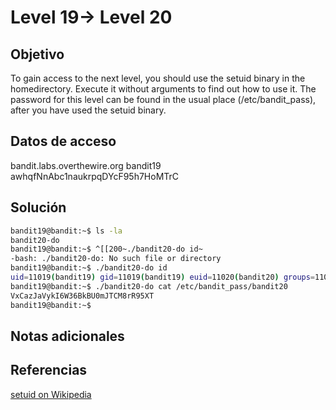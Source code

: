 
# Level 19→ Level 20

## Objetivo
To gain access to the next level, you should use the setuid binary in the homedirectory. Execute it without arguments to find out how to use it. The password for this level can be found in the usual place (/etc/bandit_pass), after you have used the setuid binary.
## Datos de acceso
bandit.labs.overthewire.org
bandit19
awhqfNnAbc1naukrpqDYcF95h7HoMTrC

## Solución
```bash
bandit19@bandit:~$ ls -la
bandit20-do
bandit19@bandit:~$ ^[[200~./bandit20-do id~
-bash: ./bandit20-do: No such file or directory
bandit19@bandit:~$ ./bandit20-do id
uid=11019(bandit19) gid=11019(bandit19) euid=11020(bandit20) groups=11019(bandit19)
bandit19@bandit:~$ ./bandit20-do cat /etc/bandit_pass/bandit20
VxCazJaVykI6W36BkBU0mJTCM8rR95XT
bandit19@bandit:~$ 

```


## Notas adicionales

## Referencias
[setuid on Wikipedia](https://en.wikipedia.org/wiki/Setuid)
